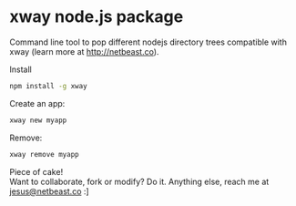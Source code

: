 # xway node.js package
Command line tool to pop different nodejs directory trees compatible with xway (learn more at http://netbeast.co).

Install
```bash
npm install -g xway
```

Create an app:
```bash
xway new myapp
```

Remove:
```bash
xway remove myapp
```

Piece of cake!<br/>
Want to collaborate, fork or modify? Do it. Anything else, reach me at jesus@netbeast.co :]
